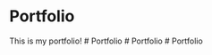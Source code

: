 # Portfolio
This is my portfolio!
#   P o r t f o l i o  
 #   P o r t f o l i o  
 #   P o r t f o l i o  
 